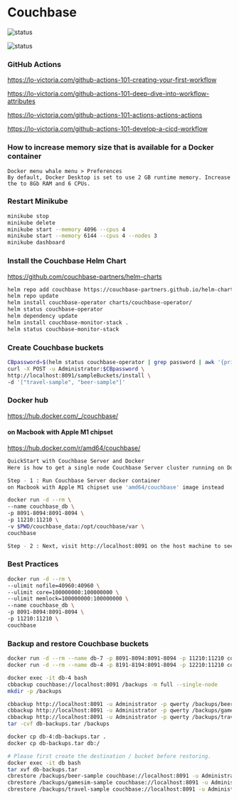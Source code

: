 # Couchbase
![status](https://github.com/adimicoli-verisk/Couchbase/actions/workflows/test_0.yml/badge.svg)

![status](https://github.com/adimicoli-verisk/Couchbase/actions/workflows/test_1.yml/badge.svg)

### GitHub Actions
https://lo-victoria.com/github-actions-101-creating-your-first-workflow

https://lo-victoria.com/github-actions-101-deep-dive-into-workflow-attributes

https://lo-victoria.com/github-actions-101-actions-actions-actions

https://lo-victoria.com/github-actions-101-develop-a-cicd-workflow

### How to increase memory size that is available for a Docker container
```text
Docker menu whale menu > Preferences
By default, Docker Desktop is set to use 2 GB runtime memory. Increase the to 8Gb RAM and 6 CPUs.
```
### Restart Minikube
```bash
minikube stop
minikube delete
minikube start --memory 4096 --cpus 4
minikube start --memory 6144 --cpus 4 --nodes 3
minikube dashboard
```
### Install the Couchbase Helm Chart
https://github.com/couchbase-partners/helm-charts
```bash
helm repo add couchbase https://couchbase-partners.github.io/helm-charts/
helm repo update
helm install couchbase-operator charts/couchbase-operator/
helm status couchbase-operator
helm dependency update
helm install couchbase-monitor-stack .
helm status couchbase-monitor-stack
```
### Create Couchbase buckets
```bash
CBpassword=$(helm status couchbase-operator | grep password | awk '{print $2}')
curl -X POST -u Administrator:$CBpassword \
http://localhost:8091/sampleBuckets/install \
-d '["travel-sample", "beer-sample"]'
```
### Docker hub
https://hub.docker.com/_/couchbase/
#### on Macbook with Apple M1 chipset
https://hub.docker.com/r/amd64/couchbase/ 
```bash
QuickStart with Couchbase Server and Docker
Here is how to get a single node Couchbase Server cluster running on Docker containers:

Step - 1 : Run Couchbase Server docker container
on Macbook with Apple M1 chipset use 'amd64/couchbase' image instead

docker run -d --rm \
--name couchbase_db \
-p 8091-8094:8091-8094 \
-p 11210:11210 \
-v $PWD/couchbase_data:/opt/couchbase/var \
couchbase

Step - 2 : Next, visit http://localhost:8091 on the host machine to see the Web Console to start Couchbase Server setup.
```
### Best Practices
```bash
docker run -d --rm \
--ulimit nofile=40960:40960 \
--ulimit core=100000000:100000000 \
--ulimit memlock=100000000:100000000 \
--name couchbase_db \
-p 8091-8094:8091-8094 \
-p 11210:11210 \
couchbase
```
### Backup and restore Couchbase buckets
```bash
docker run -d --rm --name db-7 -p 8091-8094:8091-8094 -p 11210:11210 couchbase:community
docker run -d --rm --name db-4 -p 8191-8194:8091-8094 -p 12210:11210 couchbase:community-4.0.0
```
```bash
docker exec -it db-4 bash
cbbackup couchbase://localhost:8091 /backups -m full --single-node
mkdir -p /backups

cbbackup http://localhost:8091 -u Administrator -p qwerty /backups/beer-sample -b beer-sample
cbbackup http://localhost:8091 -u Administrator -p qwerty /backups/gamesim-sample -b gamesim-sample
cbbackup http://localhost:8091 -u Administrator -p qwerty /backups/travel-sample -b travel-sample
tar -cvf db-backups.tar /backups

docker cp db-4:db-backups.tar .
docker cp db-backups.tar db:/

# Please first create the destination / bucket before restoring.
docker exec -it db bash
tar xvf db-backups.tar
cbrestore /backups/beer-sample couchbase://localhost:8091 -u Administrator -p qwerty --bucket-source=beer-sample
cbrestore /backups/gamesim-sample couchbase://localhost:8091 -u Administrator -p qwerty --bucket-source=gamesim-sample
cbrestore /backups/travel-sample couchbase://localhost:8091 -u Administrator -p qwerty --bucket-source=travel-sample
```